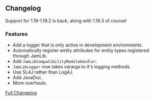 ## Changelog

Support for 1.19-1.19.2 is back, along with 1.19.3 of course!

### Features

- Add a logger that is only active in development environments.
- Automatically register entity attributes for entity types registered through JamLib.
- Add `JamLibCompatibilityModuleHandler`.
- `JamLibLogger` now takes varargs to it's logging methods.
- Use SL4J rather than Log4J.
- Add JavaDoc.
- More overhauls.

[Full Changelog](https://github.com/JamCoreModding/jam-lib/compare/0.5.0...0.6.0+1.19-1.19.2)
